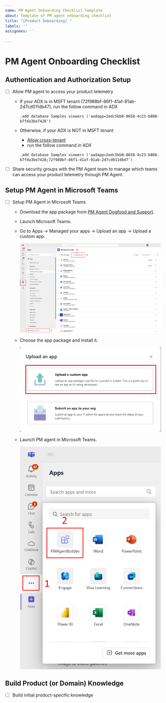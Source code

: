 ```yaml
---
name: PM Agent Onboarding Checklist Template
about: Template of PM agent onboarding checklist
title: "[Product Onboarding] "
labels: ''
assignees: ''

---
```


# PM Agent Onboarding Checklist 

## Authentication and Authorization Setup

- [ ] Allow PM agent to access your product telemetry
  - If your ADX is in MSFT tenant (72f988bf-86f1-41af-91ab-2d7cd011db47), run the follow command in ADX 

    ```kusto
    .add database Samples viewers ('aadapp=2edc5bb8-8658-4c23-b808-b7fda3be7428')
    ```

  - Otherwise, if your ADX is NOT in MSFT tenant
    - [Allow cross-tenant](https://learn.microsoft.com/en-us/azure/data-explorer/cross-tenant-query-and-commands?tabs=portal)
    - run the follow command in ADX 

     ```kusto
    .add database Samples viewers ('aadapp=2edc5bb8-8658-4c23-b808-b7fda3be7428;72f988bf-86f1-41af-91ab-2d7cd011db47')

- [ ] Share security groups with the PM Agent team to manage which teams can access your product telemetry through PM Agent.

## Setup PM Agent in Microsoft Teams

- [ ] Setup PM Agent in Microsoft Teams 

  - Download the app package from [PM Agent Dogfood and Support](https://microsoftapc-my.sharepoint.com/:u:/g/personal/yajin1_microsoft_com/EX5WJtjlusJNpaypoo0S-98BUxoHY_ETRbZYZl4q6aiMOA?e=NA2Acp).
  - Launch Microsoft Teams.
  - Go to Apps -> Managed your apps -> Upload an app -> Upload a custom app.

    ![Install PM Agent Teams Bot by uploading a custom app - Step 1](https://github.com/Azure/PMAgent-onboarding/blob/main/docs/resources/Install_PM_Agent_01.png "Upload App Package")


  - Choose the app package and install it.

    ![Install PM Agent Teams Bot by uploading a custom app - Step 2](https://github.com/Azure/PMAgent-onboarding/blob/main/docs/resources/Install_PM_Agent_02.png "Install PM Agent")

  - Launch PM agent in Microsoft Teams. 

    ![Launch PM Agent in Microsoft Teams](https://github.com/Azure/PMAgent-onboarding/blob/main/docs/resources/Launch_PM_Agent.png "Launch PM Agent")

## Build Product (or Domain) Knowledge

- [ ] Build initial product-specific knowledge 
